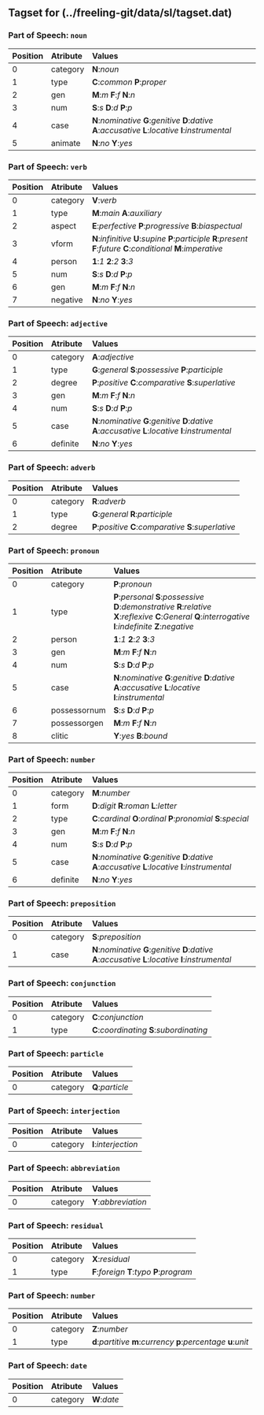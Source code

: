 ## Tagset for (../freeling-git/data/sl/tagset.dat)

### Part of Speech: `noun`
| Position | Atribute | Values |
|:----     |:----     |:----   |
| 0        | category | **N**:_noun_ |
| 1 | type |   **C**:_common_   **P**:_proper_ |
| 2 | gen |   **M**:_m_   **F**:_f_   **N**:_n_ |
| 3 | num |   **S**:_s_   **D**:_d_   **P**:_p_ |
| 4 | case |   **N**:_nominative_   **G**:_genitive_   **D**:_dative_   **A**:_accusative_   **L**:_locative_   **I**:_instrumental_ |
| 5 | animate |   **N**:_no_   **Y**:_yes_ |
### Part of Speech: `verb`
| Position | Atribute | Values |
|:----     |:----     |:----   |
| 0        | category | **V**:_verb_ |
| 1 | type |   **M**:_main_   **A**:_auxiliary_ |
| 2 | aspect |   **E**:_perfective_   **P**:_progressive_   **B**:_biaspectual_ |
| 3 | vform |   **N**:_infinitive_   **U**:_supine_   **P**:_participle_   **R**:_present_   **F**:_future_   **C**:_conditional_   **M**:_imperative_ |
| 4 | person |   **1**:_1_   **2**:_2_   **3**:_3_ |
| 5 | num |   **S**:_s_   **D**:_d_   **P**:_p_ |
| 6 | gen |   **M**:_m_   **F**:_f_   **N**:_n_ |
| 7 | negative |   **N**:_no_   **Y**:_yes_ |
### Part of Speech: `adjective`
| Position | Atribute | Values |
|:----     |:----     |:----   |
| 0        | category | **A**:_adjective_ |
| 1 | type |   **G**:_general_   **S**:_possessive_   **P**:_participle_ |
| 2 | degree |   **P**:_positive_   **C**:_comparative_   **S**:_superlative_ |
| 3 | gen |   **M**:_m_   **F**:_f_   **N**:_n_ |
| 4 | num |   **S**:_s_   **D**:_d_   **P**:_p_ |
| 5 | case |   **N**:_nominative_   **G**:_genitive_   **D**:_dative_   **A**:_accusative_   **L**:_locative_   **I**:_instrumental_ |
| 6 | definite |   **N**:_no_   **Y**:_yes_ |
### Part of Speech: `adverb`
| Position | Atribute | Values |
|:----     |:----     |:----   |
| 0        | category | **R**:_adverb_ |
| 1 | type |   **G**:_general_   **R**:_participle_ |
| 2 | degree |   **P**:_positive_   **C**:_comparative_   **S**:_superlative_ |
### Part of Speech: `pronoun`
| Position | Atribute | Values |
|:----     |:----     |:----   |
| 0        | category | **P**:_pronoun_ |
| 1 | type |   **P**:_personal_   **S**:_possessive_   **D**:_demonstrative_   **R**:_relative_   **X**:_reflexive_   **C**:_General_   **Q**:_interrogative_   **I**:_indefinite_   **Z**:_negative_ |
| 2 | person |   **1**:_1_   **2**:_2_   **3**:_3_ |
| 3 | gen |   **M**:_m_   **F**:_f_   **N**:_n_ |
| 4 | num |   **S**:_s_   **D**:_d_   **P**:_p_ |
| 5 | case |   **N**:_nominative_   **G**:_genitive_   **D**:_dative_   **A**:_accusative_   **L**:_locative_   **I**:_instrumental_ |
| 6 | possessornum |   **S**:_s_   **D**:_d_   **P**:_p_ |
| 7 | possessorgen |   **M**:_m_   **F**:_f_   **N**:_n_ |
| 8 | clitic |   **Y**:_yes_   **B**:_bound_ |
### Part of Speech: `number`
| Position | Atribute | Values |
|:----     |:----     |:----   |
| 0        | category | **M**:_number_ |
| 1 | form |   **D**:_digit_   **R**:_roman_   **L**:_letter_ |
| 2 | type |   **C**:_cardinal_   **O**:_ordinal_   **P**:_pronomial_   **S**:_special_ |
| 3 | gen |   **M**:_m_   **F**:_f_   **N**:_n_ |
| 4 | num |   **S**:_s_   **D**:_d_   **P**:_p_ |
| 5 | case |   **N**:_nominative_   **G**:_genitive_   **D**:_dative_   **A**:_accusative_   **L**:_locative_   **I**:_instrumental_ |
| 6 | definite |   **N**:_no_   **Y**:_yes_ |
### Part of Speech: `preposition`
| Position | Atribute | Values |
|:----     |:----     |:----   |
| 0        | category | **S**:_preposition_ |
| 1 | case |   **N**:_nominative_   **G**:_genitive_   **D**:_dative_   **A**:_accusative_   **L**:_locative_   **I**:_instrumental_ |
### Part of Speech: `conjunction`
| Position | Atribute | Values |
|:----     |:----     |:----   |
| 0        | category | **C**:_conjunction_ |
| 1 | type |   **C**:_coordinating_   **S**:_subordinating_ |
### Part of Speech: `particle`
| Position | Atribute | Values |
|:----     |:----     |:----   |
| 0        | category | **Q**:_particle_ |
### Part of Speech: `interjection`
| Position | Atribute | Values |
|:----     |:----     |:----   |
| 0        | category | **I**:_interjection_ |
### Part of Speech: `abbreviation`
| Position | Atribute | Values |
|:----     |:----     |:----   |
| 0        | category | **Y**:_abbreviation_ |
### Part of Speech: `residual`
| Position | Atribute | Values |
|:----     |:----     |:----   |
| 0        | category | **X**:_residual_ |
| 1 | type |   **F**:_foreign_   **T**:_typo_   **P**:_program_ |
### Part of Speech: `number`
| Position | Atribute | Values |
|:----     |:----     |:----   |
| 0        | category | **Z**:_number_ |
| 1 | type |   **d**:_partitive_   **m**:_currency_   **p**:_percentage_   **u**:_unit_ |
### Part of Speech: `date`
| Position | Atribute | Values |
|:----     |:----     |:----   |
| 0        | category | **W**:_date_ |
